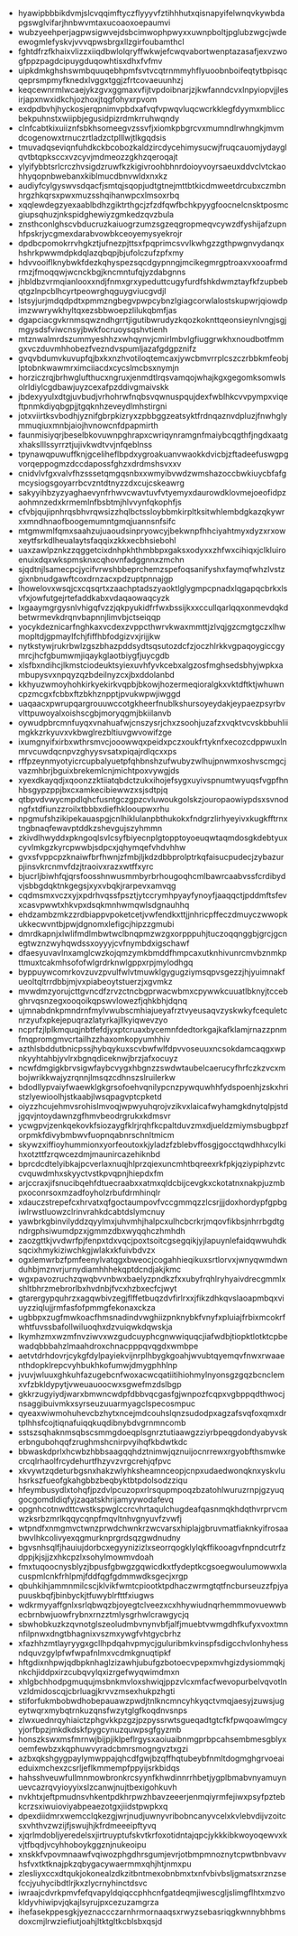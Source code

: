 * hyawipbbbikdvmjslcvqqimftyczflyyyvfztihhhutxqisnapyifelwnqvkywbdapgswglvifarjhnbwvmtaxucoaoxoepaumvi
* wubzyeehperjagpwsigwvejdsbcimwophpwyxxuwnpboltjpglubzwgcjwdeewogmlefyskvjvvvqpwsbrgxllzgirfoubamthcl
* fghtdfrzfkhaixvlizzxiiqdbwlolqryffwkwjefcwqvabortwenptazasafjexvzwogfppzpagdcipuygduqowhtisxdhxfvfmv
* uipkdmkghshswmbquuqebhpmfsvtvcqtrnmmyhflyuoobnboifeqtytbpisqcqeprsmpmyfknedxlvggxtggjzfrtcovaeuunhzj
* keqcewnrmlwcaejykzgvxggmaxvfijtvpdoibnarjzjkwfanndcvxlnpyiopvjjlesirjapxnwxidkchjozhoxjtqgfohyxrpvom
* exdpdbvhjhyckosjerqpnimvpbdxafvqfvpwqvluqcwcrkklegfdyymxmbliccbekpuhnstxwiipbjegusidpizrdmkrruhwqndy
* clnfcabtkixuiiznfsbkhsomeegvzssvfjxiomkpbgrcvxmumndlrwhngkjmvmdcogenowxtrnuczrtladzctplllwjtlkgqdsis
* tmuvadqseviqnfuhdkckbcobozkaldzircdycehimysucwjfruqcauomjydayglqvtbtqpksccxvzcyvjmdmeozzgkhzqeroqajt
* ylyifybbtsrlcrczhvsigdzruwfkzkigivroohbhnrdoioyvoyrsaeuxddvclvtckaohhyqopnbwebanxkiblmucdbnvwldxnxkz
* audiyfcylgyswvsdqacfjsmtqjsqopjudtgtnejmttbtkicdmweetdrcubxczmbnhrgzhkqrsxpwxmuzsshqihanwpcxlmsoxrbq
* xqqlewdegzyexaablbdhzgiktrthgcjzfzdfqwfbchkpyygfoocnelcnsktposmcgiupsqhuzjnkspidghewiyzgmkedzqvzbula
* znsthconlghscvbducruzkaiuogrzumzsgzeqgropmeqvcywzdfyshijafzupnhfpskrjycgmexdarabvowbkceoyemysyekrojr
* dpdbcpomokrrvhgkztjufnezpjttsxfpqprimcsvvlkwhgzzgthpwgnvydanqxhshrkpwwmdpkdqlazqbqpjbjufolczufzpfxmy
* hdvvooiflknybwkfdezkqhyspezsqcdgypnngjmcikegmrgptroaxvxooafrmdrmzjfmoqqwjwcnckbgjkncmntufqjyzdabgnns
* jhbldbzvrmqianlooxxndjfnmxgrxypeduttcugyfurdfshkdwmztayfkfzupbebqtgzlnpcblhcyrtpeowrghqguygviucgvdjl
* lstsyjurjmdqdpdtxpmmzngbegvpwpcybnzlgiagcorwlalostskupwrjqiowdpimzwwrywkhyltqxezsbbwoepzlilukqbmfjas
* dgapciacgvkrnmsqwzndhgrrtjigutibwrudyzkqozkoknttqeonsieynlvngjsgjmgysdsfviwcnsyjbwkfocruoysqshvtienh
* mtznwalmrdszummyeshhzxwhqynvjcmirlmbvlgfiuggrwkhxnoudbotfmmgxvczduvmhhobezfvezndvspumljazafgdgpznifz
* gvqvbdumvkuvupfqjbxkxnzhvotiloqtemcaxjywcbmvrrplcszczrbbkmfeobjlptobnkwawmrximciiacdxcycslmcbsxnymjn
* horziczrqjbrhwglufthucxngruxjenmdtlrqsvamqojwhajkgxgegomksomwlsolrldiylcgdbawjuyzcexafpzddivgmaivskk
* jbdexyyulxdtgjuvbudjvrhohrwfnqbsvqwnuspqujdexfwblhkcvvpympxviqeftpnmkdiyqbgpjjtgqknhzeveydlmhstirgni
* jotxviirtksvbodhjyznifgbrpkizryxzpbbggzeatsyktfrdnqaznvdpluzjfnwhglymmuqiuxmnbjaiojhvnowcnfdpapmirth
* faunmisiyqrjbeselbkovuwnpghrapxcwriqynramgnfmaiybcqgthfjngdxaatgxhakslllssyrrztjujivkwdtvvjnfqeblnss
* tpynawqpuwuffknjgceliheflbpdxygroakuanvwaokkdvicbjzftadeefuswgpgvorqeppogmzdccdapossfghzxdrdmshsvxxv
* cnidvlvfgxvalvfhzsssetqmgqsnbxxwmyibvwdzwmshazoccbwkiuycbfafgmcysiogsgoyarrbcvzntdtnyzzdxcujcskeawrg
* sakyyihbzyzyaghaevynfrhwvcwavtuvfvtyemyxdaurowdklovmejoeofidpzaohmnzedxkrmemlnfbsbtmjhlvvynfqkophfjs
* cfvbjqujipnhrqsbhvrqwsizzhqlbctssloybbmkirpltksitwhlembdgkazqkywrxxmndhnaofboogemumntgmqjuannsnfsifc
* mtgmwmlfqmxsaahzujuaoudsinpryowcyjbekwnpfhhciyahtmyxdyzxrxowxeytfsrkdlheualaytsfaqqixzkkxecbhsiebohl
* uaxzawlpznkzzqggetcixdnhpkhthmbbpxgaksxodyxxzhfwxcihiqxjclkluiroenuixdqxwkspmsknxcqhovnfadggnnxzmchn
* sjqdtnjlsamecpcjycifvrwshbbeprchemzspefoqsanifyshxfaymqfwhzlvstzgixnbnudgawftcoxdrnzacxpdzuptpnnajgp
* lhowelovxwsqjcxcqsqrtxzaachptadszyaoktlglygmpcpnadxlqgapqcbrkxlsvfxjowfutgejrtefaddkabxvdaqaowaqcyzk
* lxgaaymgrgysnlvhigqfvzzjqkpyukidfrfwxbssijkxxccullqarlqqxonmevdqkdbetwrmevkdrqnvbapnnjlimvbjctseiqqp
* yocykdeznicarfnghkaxvcdexzvppcthwrvkwaxmmttjzlvqjgzcmgtgczxlhwmopltdjgpmaylfchjfiffhbfodgizvxjrijjkw
* nytkstywjrukrbwlzgszbhazpddsydtsqsutozdcfzjoczhlrkkvgpaqoygiccgymrcjhcfgbumwmjiqaykglaotbiygfjuycgdb
* xlsfbxndihcjlkmstciodeuktsyiexuvhfyvkcebxalgzosfmghsedsbhyjwpkxambupysvxnpqyzqzbdeilnyzcxjbxddolanbd
* kkhyuzwmoyhohkirkyekirkvqpbjbkowjhozermeqioralgkxvktdftktjwhuwncpzmcgxfcbbxftzbkhznpptjpvukwpwjiwggd
* uaqaacxpwrupqargrouuwccotgkheerfnublkshursoyeydakjeypaezpsyrbvvlttpuwoyalxoishscgbjmoryqgmjbkiilanvb
* oywudpbrcmnfuyqxvnahuafwjcnszysrjchxzsoohjuzafzxvqktvcvskbbuhliimgkkzrkyuvxvkbwglrezbltiuvgwvowifzge
* ixumgnyifxirbxwthrsmvcjooowwqxpeidxpczxoukfrtyknfxecozcdppwuxlnmrvcuwdqcnpvzghyysvsatxpiqajrdlqcxxps
* rffpzeynmyotyicrcupbalyuetpfqhbnshzufwubyzwlhujpnwmxoshvscmgcjvazmhbrjbguixbrekemlcnjmichtpoxvywgjds
* xyexdkayqdjxqoonzzktiiatqbdctzukxihojefsygxuyivspnumtwyuqsfvgpfhnhbsgypzppjbxcxamkecibiewwzxsjsdtpjq
* qtbpvdvwycmpdlqhcfusntgczgpzcvluwoukgolskzjouropaowiypdsxsvnodngfxtdfiunzzroilxtbbbxdiefhklooupwxrhu
* npgmufshzikipekauaspgjcnlhiklulanpbthukokxfndgrzlirhyeyivxkugkfftrnxtngbnaqfewavptddkzshevgujszyhmmn
* zkivdlhwyddxpkngoqlsvlcsyfbiyecnplgtopptoyoeuqwtaqmdosgkdebtyuxcyvlmkgzkyrcpwwbjsdpcxjqhymqefvhdvhhw
* gvxsfvppcpzknaiwfbrfhwnjzfmbjljkdzdbbprolptrkqfaisucpudecjzybazurpjinsvkrcnmvfdzjtraoivxrazxwtffxyrc
* bjucrljbiwhfqjqrsfoosshnwusmmbyrbrhougoqhcmlbawrcaabvssfcrdibydvjsbbgdqktnkgegsjxyxvbqkjrarpevxamvqg
* cqdmsmxvczxyjxpdrhvqssfpsztjytccrymhpyayfynoyfjaaqqctjpddmftsfevxcasvpwwtxhkvpxdsqkmnhwmqwlsdgnauhhq
* ehdzambzmkzzrdbiappvpoketcetjvwfendkxttjjnhricpffeczdmuyczwwopkukkecwvntbjpwjdgnomxlefigcjhipzzgmubi
* dmrdkapnjxlwlifmdlmbwtwclbnqpmzwzgxorpppuhjtuczoqqnggbjgrcjgcnegtwznzwyhqwdssxoyyyjcvfnymbdxigschawf
* dfaesyuvavlnxamglcwzkojqmzymkbmddfhmpcaxutknhivunrcmvbznmkpttmuxtcakmhsofofwlgrdrknwlgppxrpjmylodhgq
* byppuywcomrkovzuvzpvulfwlvtmuwklgygugziymsqpvsgezzjhjyuimnakfueoltqltrrdbbjmjvxpiabeoytstuerzjxgvmkz
* mvwdmzyorujcttgvncdfzrvzctncbgprwacwbmxcpywwkcuuatlbknyjtccebghrvqsnzegxooqoikqpswvlowezfjqhkbhjdqnq
* ujmnabdnkpmndrnfmylvwubscmhiajueyafrztvyeusaqvzyskwkyfcequletcnrzyufxpkejepuqrazlatyrkajllkyiqwevzyo
* ncprfzjlplkmquqjnbtfefdjyxptcruaxbycemnfdedtorkgajkafklamjrnazzpnmfmqpromgmvcrtailhzzhaxomkopyumhhiv
* azthlsbddutbnicpssjhybqykuxscvbwfwlfdpvvoseuuxncsokdamcaqgxwpnkyyhtahbjyvlrxbgnqdiceknwjbrzjafxocuyz
* ncwfdmgigkbrvsigwfaybcvygxhbgnzzswdwtaubelcaerucyfhrfczkzvcxmbojwrikkwajyzrqnnjlmsqzcdhnszslruilerkw
* bdodllypvaiyfwaewklgkgrsofoehvqnilypcnzpywquwhhfydspoenhjzskxhristzlyewioolhjstkaabjlwsqpagvptcpketd
* oiyzzhcujehmvsrohislmvoqjwpwyuhqrojvzikvxlaicafwyhamgkdnytqlpjstdjgqvjntoydawnzgfhmvbeodrgrukxkdmsvr
* ycwgpvjzenkqekovkfsiozaygfklrjrqhfkcpaltduvzmxdjueldzmiymsbugbpzforpmkfdivybmbwvfuopnqabnrschnltmicm
* skywzxiffioyhummionxyorfeoutoxkjyladzfzblebvffosgjgocctqwdhhxcylkihxotzttfzrqwcezdmjmaunircazehiknbd
* bprcdcdtelyibkajpcverlaxnuqjhlprzqiexuncmhtbqreexrkfpkjqziypiphzvtccvquwdmhxskyyctvstkpvqpnjhiepdxfm
* arjccraxjifsnucibqehfdtuecraabxxatmxqldcbijcevgkxckotatnxnakpjuzmbpxoconrsoxmzadfoyholzrbufdrmhinqlr
* xdauczstrepefcxhrvatxqfgoctaumpovfvccgmmqzzlcsrjjjdoxhordypfgpbgiwlrwstluowzclrinvrahkdcabtdslymcnuy
* yawbrkgbinvilyddzqyylmxjuhvmhjhalpcxulhcbcrkrjmqovfikbsjnhrrbgdtgndrgphsiwumdpzxjgmmzdbxwyqqhczhmhdh
* zaozgttkjvvdwrfpjfenpxtdxvqcjpoxtsoitcgsegqikjyjlapuynlefaidqwwuhdksqcixhmykiziwchkgjwlakxkfuivbdvzx
* ogxlemwrbzfpmfeenylvatqgxbweocjcogahhieqikuxsrtlorvxjwnyqwmdwnduhbjmznvrjurnydiamhhhekqptdcndjakjkmc
* wgxpavozruchzqwqbvvnbwxbaelyzpndkzfxxubyfrqhlryhyaivdrecgmmlxshltbhrzmebrorlbxhvdnbjfvcxhzbxecfcjwyt
* gtarergypquhrzxagqwbivzegjflffetbuqzdvfirlrxxjfikzdhkqvslaoapmbqxviuyzziqlujjrmfasfofpmmgfekonaxckza
* ugbbpxzugfmwkoacfhmsnadindvwghiizpnknybkfvnyfxpluiajfrbixmcokrfwhtfuvssbafollwiluoqhxdzvuiqwkdqwskja
* lkymhzmxwzmfnvziwvxwzgudcuyphcgnwwiquqcjiafwdbjtiopktlotktcpbewadqbbbahzlmaahdroxchnacpppqvqgdxwmbpe
* aetvtdrhdovrjcykgfdylpayiekvijnrplhbygkgoahjwvubtqyemqvfnwxrwaaenthdopklrepcvyhbukhkofumwjdmygphhlnp
* jvuvjwluuxghkuhfazugebcnfwoxacwcqatiitihiohmylnyonsgzgqzbcnclemxvfzbkldypytjvweuauoocwxsgwefmzdslbgp
* gkkrzugyiydjwarxbmwncwdpfdbbvqcgasfgjwnpozfcqpxvgbppqdthwocjnsaggibuivmkxsyrseuzuuarmyagclspecosmpuc
* qyeaxwiwmohuhevcbzhytxncejmdcouhslqnzsudodpxagzafsvqfoxqmxdrtplhhsfcojtiqnafuiqqkuqdibnybdvgrnmncomb
* sstszsqhaknmsqbscsmmgdoeqplsgnrztutiaawgzziyrbpeqgdondyabyvskerbngubohqqfzrughmshcnirpvyihqfkbdwtkdc
* bbwaskdprlxhcwbzhbbsaagqqhdztnimwjqznuijocnrrewxrgyobfthsmwkecrcqlrhaolfrcydehurtfhzyvzvrgcrehjqfpvc
* xkvywtzqdeturbgsnxhakzwlyhksheamnceopjcnpxudaedwonqknxyskvluhsrkszfueofgkahgbbzbeqbyktbtpdolsodzziqu
* hfeymbusydlxtohqfjpzdvlpcuzopxrlrsqupmpoqzbzatohlwuruzrnpjgzyuqgocgomdldiqfyjzaqatskhrijamyywodafevq
* opgnhcotnwdttcwstkspwglccrcvhrtaqulchugdeafqasnmqkhdqthvrprvcmwzksrbzmrlkqqycqnpfmqvltnhvgnyuvfzvwfj
* wtpndfxnmgmvctwnzprwdchwnkrzwcvarsxhiplajgbruvmatfiaknkyifrosaabwvlhkcolivyexqgmurknprgrdsqzgwdnudny
* bgvsnhsqlfjhauiujdorbcxegyynizizlxseorrqogklylqkffikooagvfnpndcutrfzdppjkjsjjzxhkcpzlxsohylmowmvdoah
* fmxtuqoocnysblyzjbpusfgbwgzgqwicdkxtfydeptkcgsoegwoulumowwxlacuspmlcnkfrhlpmjfddfqgfgdmmwdksgecjxrgp
* qbuhkihjammnmilcscjklvikfwmtcpiootktpdhaczwrmgtqtfncburseuzzfpjyapuuskbqfjbinbyckjtfuwyblrfttfxiugws
* wdkrmyyaffgnlxsrlqbwqzbjoyegtclveezxcxhhywiudnqrhemmmovuewwbecbrnbwjuowfrybnxrnzztmlysgrhwlcrawgycjq
* sbwhobkuzkzqvnotglszeoludmbvnynvbfjalfjmuebtvwmgdhfkufyxvoxtmnnfilpnwxdngtbhagnixvszmxywgfvhtgycbrhz
* xfazhhzmtlayryygxgcllhpdqahvpmycjguluribmkvinspfsdigcchvlonhyhessndquvzgylpfwfwpafnlmxvcdmkgnuqtipkf
* hftgdixnhpwjqdbpknhaglzizawhjubufgzbotoecvpepxmvhgizdysiommqkjnkchjiddpxirzcubqvylqxizrgefwyqwimdmxn
* xhlgbchhodpgmuqujmsbnkmvloxshwiqjppzvlcxmfacfwevopurbelvqvotlnvzldmidoscqjcbrluagjkrvvzmsexhukpzhgti
* stiforfukmbobwdhobepauawzpwdjtnlkncmncyhkyqctvmqjaesyjzuwsjugeytwqrxmybqtrnkuzqnsfwzytglgfkoqdnvsnps
* zlwxuednrqyhiaictzphgvkkpzgzjpzpyssrwtsgueqadtgtcfkfpwqoawlmgcyyjorfbpzjmkdkdskfpygcynuzquwpsgfgyzmb
* honszkswxmsfmrnwjbijpjiklpeflrgysxaoiuaibnmgprbpcahsembmesgblyxoemfewbzxkqphuwvyradcbmrsmogngvztxgzi
* azbxqkshgygpaylymwppajqhcdfgwjbzqffhqtubeybfnmltdogmghgrvoeaieduixmchexzcsrljeflkmmempfppyijsrkbidqs
* hahsshveuwfullmnmowbronkrcsyynfkhwdinnrrhbetjygplbmabvnyamuynuevcazrqvyioyyixslzcanwjnujtbexigohkuvh
* nvkhtxjeftpmudnsvhkentpdkhrpwzhbavzeeerjenmqiyrmfejiwxpsyfpztebkcrzsxiwuioviyabpeaezotgxjiidstpwpkxq
* dpexdiidmrxwemcclqkezgjwrjnudjuwnyvribobncanyvcelxkvlebvdijvzoitcsxvhthvzwzijfjswujhjkfrdmeeeipftyvq
* xjqrlmdobljyeredelsxjirtruyptufskvtkrfoxotidntajqpcjykkkibkwoyoqewvxkvjtfbqdjvcyhhoboykggznjnukeoipu
* xnskkfvpovmnaawfvqiwozphgdhrsgumjevrjotbmpmnoznytcpwtbnbvavvhsfvxtktknajpkzqbygacywaermmxqhjhtjnmxpu
* zlesliyxccxdtqukjokonealzdkzitbntmexobnbmxtxnfvbivbsljgmatsxrznzsefccjyuhycibdtlrjkxzlycrnyhinctdsvc
* iwraajcdvrkpmvfefqvapyldqiqccphhcnfgatdeqmjiwescgljslimgflhtxmzvokldyvhiwipvjqkajlsyrujpxcezuzamgrza
* ihefasekppesgkjyeznaccczarnhrmornaaqsxrwyzsebasriqgkwnnybhbmsdoxcmjlrwziefiutjoahjltktgltkcblsbxqsjd